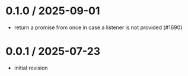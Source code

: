 
0.1.0 / 2025-09-01
==================

 * return a promise from once in case a listener is not provided (#1690)

0.0.1 / 2025-07-23
==================

 * initial revision
